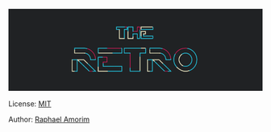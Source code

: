 ![Retro Logo](assets/images/retro-logo.png)

License: [MIT](LICENSE)

Author: [Raphael Amorim](http://github.com/raphamorim)
